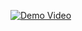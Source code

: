 [![Demo Video](https://raw.githubusercontent.com/Vivek04-05/screenshots/main/demo_thumbnail.png)](https://github.com/Vivek04-05/screenshots/blob/main/WebsiteBlocker_Demo.mp4)
